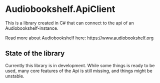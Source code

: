 # Audiobookshelf.ApiClient

This is a library created in C# that can connect to the api of an Audiobookshelf-instance.

Read more about Audiobookshelf here: https://www.audiobookshelf.org

## State of the library

Currently this library is in development. While some things is ready to be used, many core features of the Api is still missing, and things might be unstable.
